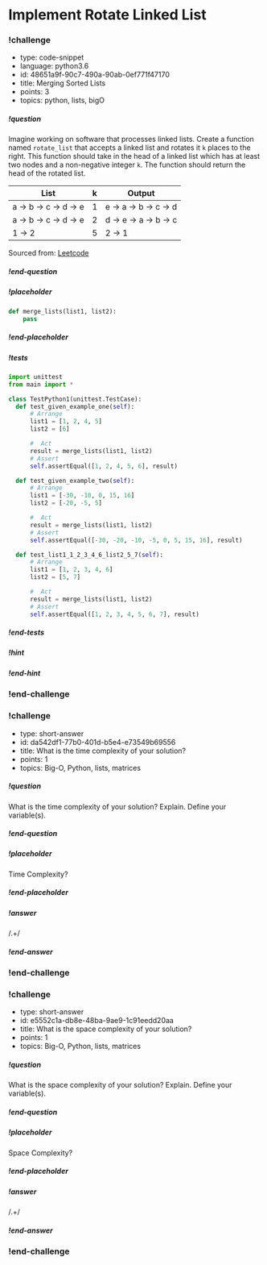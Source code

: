 # Implement Rotate Linked List

<!-- prettier-ignore-start -->
### !challenge

* type: code-snippet
* language: python3.6
* id: 48651a9f-90c7-490a-90ab-0ef771f47170
* title: Merging Sorted Lists
* points: 3
* topics: python, lists, bigO

##### !question

Imagine working on software that processes linked lists. Create a function named `rotate_list` that accepts a linked list and rotates it `k` places to the right. This function should take in the head of a linked list which has at least two nodes and a non-negative integer `k`. The function should return the head of the rotated list.

| List                  | k            | Output                            |
| --------------------- | ------------ | --------------------------------- |
| a -> b -> c -> d -> e | 1            | e -> a -> b -> c -> d
| a -> b -> c -> d -> e | 2            | d -> e -> a -> b -> c             |
| 1 -> 2                | 5            | 2 -> 1                            |

Sourced from: [Leetcode](https://leetcode.com/problems/rotate-list/)


##### !end-question

##### !placeholder

```py
def merge_lists(list1, list2):
    pass
```

##### !end-placeholder

##### !tests

```py
import unittest
from main import *

class TestPython1(unittest.TestCase):
  def test_given_example_one(self):
      # Arrange
      list1 = [1, 2, 4, 5]
      list2 = [6]

      #  Act
      result = merge_lists(list1, list2)
      # Assert
      self.assertEqual([1, 2, 4, 5, 6], result)

  def test_given_example_two(self):
      # Arrange
      list1 = [-30, -10, 0, 15, 16]
      list2 = [-20, -5, 5]

      #  Act
      result = merge_lists(list1, list2)
      # Assert
      self.assertEqual([-30, -20, -10, -5, 0, 5, 15, 16], result)

  def test_list1_1_2_3_4_6_list2_5_7(self):
      # Arrange
      list1 = [1, 2, 3, 4, 6]
      list2 = [5, 7]

      #  Act
      result = merge_lists(list1, list2)
      # Assert
      self.assertEqual([1, 2, 3, 4, 5, 6, 7], result)
```

##### !end-tests

<!-- other optional sections -->
##### !hint 



##### !end-hint
<!-- !rubric - !end-rubric (markdown, instructors can see while scoring a checkpoint) -->
<!-- !explanation - !end-explanation (markdown, students can see after answering correctly) -->

### !end-challenge
<!-- prettier-ignore-end -->

### !challenge

* type: short-answer
* id: da542df1-77b0-401d-b5e4-e73549b69556
* title: What is the time complexity of your solution?
* points: 1
* topics: Big-O, Python, lists, matrices

##### !question

What is the time complexity of your solution? Explain. Define your variable(s).

##### !end-question

##### !placeholder

Time Complexity?

##### !end-placeholder

##### !answer

/.+/

##### !end-answer

### !end-challenge

### !challenge

* type: short-answer
* id: e5552c1a-db8e-48ba-9ae9-1c91eedd20aa
* title: What is the space complexity of your solution?
* points: 1
* topics: Big-O, Python, lists, matrices

##### !question

What is the space complexity of your solution? Explain. Define your variable(s).

##### !end-question

##### !placeholder

Space Complexity?

##### !end-placeholder

##### !answer

/.+/

##### !end-answer

### !end-challenge